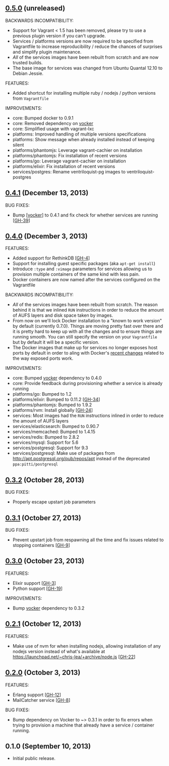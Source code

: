 ## [0.5.0](https://github.com/fgrehm/ventriloquist/compare/v0.4.1...master) (unreleased)

BACKWARDS INCOMPATIBILITY:

  - Support for Vagrant < 1.5 has been removed, please try to use a previous plugin
    version if you can't upgrade.
  - Services / platforms versions are now required to be specified from Vagrantfile
    to increase reproducibility / reduce the chances of surprises and simplify plugin
    maintenance.
  - _All_ of the services images have been rebuilt from scratch and are now
    trusted builds.
  - The base image for services was changed from Ubuntu Quantal 12.10 to Debian Jessie.

FEATURES:

  - Added shortcut for installing multiple ruby / nodejs / python versions from `Vagrantfile`

IMPROVEMENTS:

  - core: Bumped docker to 0.9.1
  - core: Removed dependency on [vocker]
  - core: Simplified usage with vagrant-lxc
  - platforms: Improved handling of multiple versions specifications
  - platforms: Show message when already installed instead of keeping silent
  - platforms/phantomjs: Leverage vagrant-cachier on installation
  - platforms/phantomjs: Fix installation of recent versions
  - platforms/go: Leverage vagrant-cachier on installation
  - platforms/elixir: Fix installation of recent versions
  - services/postgres: Rename ventriloquist-pg images to ventriloquist-postgres


## [0.4.1](https://github.com/fgrehm/ventriloquist/compare/v0.4.0...v0.4.1) (December 13, 2013)

BUG FIXES:

  - Bump [[vocker]] to 0.4.1 and fix check for whether services are running [[GH-39]]

## [0.4.0](https://github.com/fgrehm/ventriloquist/compare/v0.3.2...v0.4.0) (December 3, 2013)

FEATURES:

  - Added support for RethinkDB [[GH-4]]
  - Support for installing guest specific packages (aka `apt-get install`)
  - Introduce `:type` and `:vimage` parameters for services allowing us to provision
    multiple containers of the same kind with less pain.
  - Docker containers are now named after the services configured on the Vagrantfile

BACKWARDS INCOMPATIBILITY:

  - _All_ of the services images have been rebuilt from scratch. The reason behind
    it is that we inlined `RUN` instructions in order to reduce the amount of AUFS
    layers and disk space taken by images.
  - From now on we'll lock Docker installation to a "known to work version"
    by default (currently 0.7.0). Things are moving pretty fast over there and it
    is pretty hard to keep up with all the changes and to ensure things are
    running smooth. You can still specify the version on your `Vagrantfile` but
    by default it will be a specific version.
  - The Docker images that make up for services no longer exposes host ports by
    default in order to aling with Docker's [recent changes](http://blog.docker.io/2013/10/docker-0-6-5-links-container-naming-advanced-port-redirects-host-integration)
    related to the way exposed ports work.

IMPROVEMENTS:

  - core: Bumped [vocker] dependency to 0.4.0
  - core: Provide feedback during provisioning whether a service is already running
  - platforms/go: Bumped to 1.2
  - platforms/elixir: Bumped to 0.11.2 [[GH-34]]
  - platforms/phantomjs: Bumped to 1.9.2
  - platforms/rvm: Install globally [[GH-24]]
  - services: Most images had the `RUN` instructions inlined in order to reduce the amount
    of AUFS layers
  - services/elasticsearch: Bumped to 0.90.7
  - services/memcached: Bumped to 1.4.15
  - services/redis: Bumped to 2.8.2
  - services/mysql: Support for 5.6
  - services/postgresql: Support for 9.3
  - services/postgresql: Make use of packages from http://apt.postgresql.org/pub/repos/apt
    instead of the deprecated `ppa:pitti/postgresql`

## [0.3.2](https://github.com/fgrehm/ventriloquist/compare/v0.3.1...v0.3.2) (October 28, 2013)

BUG FIXES:

  - Properly escape upstart job parameters

## [0.3.1](https://github.com/fgrehm/ventriloquist/compare/v0.3.0...v0.3.1) (October 27, 2013)

BUG FIXES:

  - Prevent upstart job from respawning all the time and fix issues related to
    stopping containers [[GH-9]]


## [0.3.0](https://github.com/fgrehm/ventriloquist/compare/v0.2.1...v0.3.0) (October 23, 2013)

FEATURES:

  - Elixir support [[GH-3]]
  - Python support [[GH-19]]

IMPROVEMENTS:

  - Bump [vocker] dependency to 0.3.2

## [0.2.1](https://github.com/fgrehm/ventriloquist/compare/v0.2.0...v0.2.1) (October 12, 2013)

FEATURES:

  - Make use of nvm for when installing nodejs, allowing installation of any nodejs version
    instead of what's available at https://launchpad.net/~chris-lea/+archive/node.js [[GH-22]]

## [0.2.0](https://github.com/fgrehm/ventriloquist/compare/v0.1.0...v0.2.0) (October 3, 2013)

FEATURES:

  - Erlang support [[GH-12]]
  - MailCatcher service [[GH-8]]

BUG FIXES:

  - Bump dependency on Vocker to ~> 0.3.1 in order to fix errors when trying to
    provision a machine that already have a service / container running.

## 0.1.0 (September 10, 2013)

  - Initial public release.



[GH-39]: https://github.com/fgrehm/ventriloquist/issues/39
[GH-4]: https://github.com/fgrehm/ventriloquist/issues/4
[GH-34]: https://github.com/fgrehm/ventriloquist/issues/24
[GH-24]: https://github.com/fgrehm/ventriloquist/issues/24
[GH-9]: https://github.com/fgrehm/ventriloquist/issues/9
[GH-19]: https://github.com/fgrehm/ventriloquist/issues/19
[GH-3]: https://github.com/fgrehm/ventriloquist/issues/3
[GH-22]: https://github.com/fgrehm/ventriloquist/issues/22
[GH-12]: https://github.com/fgrehm/ventriloquist/issues/12
[GH-8]: https://github.com/fgrehm/ventriloquist/issues/8
[vocker]: https://github.com/fgrehm/vocker
